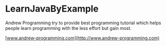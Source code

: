 # LearnJavaByExample
Andrew Programming try to provide best programming tutorial which helps people learn programming with the less effort but gain most.

[www.andrew-programming.com](http://www.andrew-programming.com)
